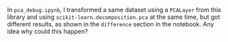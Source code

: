 In `pca_debug.ipynb`, I transformed a same dataset using a `PCALayer` from this library and using `scikit-learn.decomposition.pca` at the same time, but got different results, as shown in the `difference` section in the notebook. 
Any idea why could this happen? 